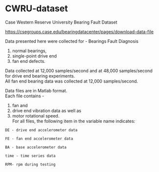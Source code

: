 # CWRU-dataset
Case Western Reserve University Bearing Fault Dataset

https://csegroups.case.edu/bearingdatacenter/pages/download-data-file

Data presented here were collected for - Bearings Fault Diagnosis
  1. normal bearings, 
  2. single-point drive end  
  3. fan end defects.  

Data collected at 12,000 samples/second and at 48,000 samples/second for drive end bearing experiments.  
All fan end bearing data was collected at 12,000 samples/second.  

Data files are in Matlab format.  
Each file contains - 
  1. fan and 
  2. drive end vibration data as well as 
  3. motor rotational speed.  
    For all files, the following item in the variable name indicates:
      
    DE - drive end accelerometer data

    FE - fan end accelerometer data

    BA - base accelerometer data

    time - time series data

    RPM- rpm during testing




